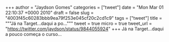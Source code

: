
+++
author = "Jaydson Gomes"
categories = ["tweet"]
date = "Mon Mar 01 22:10:37 +0000 2010"
draft = false
slug = "4003f45c60283bbb9ea79f253e045cf20c2cd1c9"
tags = ["tweet"]
title = """Já na Target...daqui a po..."""
tweet = true
micro = true
tweet_url = "https://twitter.com/jaydson/status/9844055924"
+++
Já na Target...daqui a pouco começa o curso...
